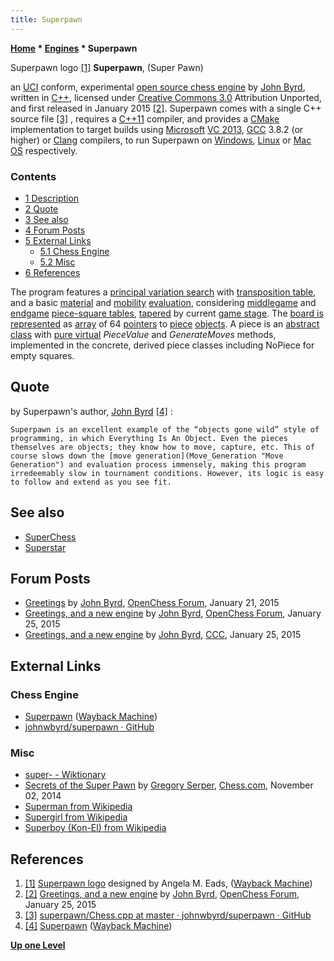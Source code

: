 ```yaml
---
title: Superpawn
---
```

**[Home](Home "Home") \* [Engines](Engines "Engines") \* Superpawn**



 [](File:Superpawn_logo.jpg) Superpawn logo <a id="cite-note-1" href="#cite-ref-1">[1]</a> 
**Superpawn**, (Super Pawn)  

an [UCI](UCI "UCI") conform, experimental [open source chess engine](Category:Open_Source "Category:Open Source") by [John Byrd](index.php?title=John_Byrd&action=edit&redlink=1 "John Byrd (page does not exist)"), written in [C++](Cpp "Cpp"), licensed under [Creative Commons 3.0](https://en.wikipedia.org/wiki/Creative_Commons_license) Attribution Unported, and first released in January 2015 <a id="cite-note-2" href="#cite-ref-2">[2]</a>. 
Superpawn comes with a single C++ source file <a id="cite-note-3" href="#cite-ref-3">[3]</a> , requires a [C++11](Cpp#11 "Cpp") compiler, 
and provides a [CMake](https://en.wikipedia.org/wiki/CMake) implementation to target builds using [Microsoft](Microsoft "Microsoft") [VC 2013](https://en.wikipedia.org/wiki/Visual_C%2B%2B#32-bit_and_64-bit_versions), [GCC](https://en.wikipedia.org/wiki/GNU_Compiler_Collection) 3.8.2 (or higher) or [Clang](https://en.wikipedia.org/wiki/Clang) compilers, to run Superpawn on [Windows](Windows "Windows"), [Linux](Linux "Linux") or [Mac OS](Mac_OS "Mac OS") respectively. 



### Contents


* [1 Description](#description)
* [2 Quote](#quote)
* [3 See also](#see-also)
* [4 Forum Posts](#forum-posts)
* [5 External Links](#external-links)
	+ [5.1 Chess Engine](#chess-engine)
	+ [5.2 Misc](#misc)
* [6 References](#references)






The program features a [principal variation search](Principal_Variation_Search "Principal Variation Search") with [transposition table](Transposition_Table "Transposition Table"), and a basic [material](Material "Material") and [mobility](Mobility "Mobility") [evaluation](Evaluation "Evaluation"), considering [middlegame](Middlegame "Middlegame") and [endgame](Endgame "Endgame") [piece-square tables](Piece-Square_Tables "Piece-Square Tables"), [tapered](Tapered_Eval "Tapered Eval") by current [game stage](Game_Phases "Game Phases"). 
The [board is represented](Board_Representation "Board Representation") as [array](Array "Array") of 64 [pointers](https://en.wikipedia.org/wiki/Pointer_%28computer_programming%29) to [piece](Pieces "Pieces") [objects](https://en.wikipedia.org/wiki/Object_%28computer_science%29). A piece is an [abstract class](https://en.wikipedia.org/wiki/Abstract_type) with [pure virtual](https://en.wikipedia.org/wiki/Virtual_function#Abstract_classes_and_pure_virtual_functions) *PieceValue* and *GenerateMoves* methods, 
implemented in the concrete, derived piece classes including NoPiece for empty squares. 



## Quote


by Superpawn's author, [John Byrd](index.php?title=John_Byrd&action=edit&redlink=1 "John Byrd (page does not exist)") <a id="cite-note-4" href="#cite-ref-4">[4]</a> :




```
Superpawn is an excellent example of the “objects gone wild” style of programming, in which Everything Is An Object. Even the pieces themselves are objects; they know how to move, capture, etc. This of course slows down the [move generation](Move_Generation "Move Generation") and evaluation process immensely, making this program irredeemably slow in tournament conditions. However, its logic is easy to follow and extend as you see fit. 

```

## See also


* [SuperChess](SuperChess "SuperChess")
* [Superstar](Superstar "Superstar")


## Forum Posts


* [Greetings](http://www.open-chess.org/viewtopic.php?f=5&t=2764) by [John Byrd](index.php?title=John_Byrd&action=edit&redlink=1 "John Byrd (page does not exist)"), [OpenChess Forum](Computer_Chess_Forums "Computer Chess Forums"), January 21, 2015
* [Greetings, and a new engine](http://www.open-chess.org/viewtopic.php?f=5&t=2766) by [John Byrd](index.php?title=John_Byrd&action=edit&redlink=1 "John Byrd (page does not exist)"), [OpenChess Forum](Computer_Chess_Forums "Computer Chess Forums"), January 25, 2015
* [Greetings, and a new engine](http://www.talkchess.com/forum3/viewtopic.php?f=2&t=55079) by [John Byrd](index.php?title=John_Byrd&action=edit&redlink=1 "John Byrd (page does not exist)"), [CCC](CCC "CCC"), January 25, 2015


## External Links


### Chess Engine


* [Superpawn](http://web.archive.org/web/20180307002550/http://chess.johnbyrd.org/) ([Wayback Machine](https://en.wikipedia.org/wiki/Wayback_Machine))
* [johnwbyrd/superpawn · GitHub](https://github.com/johnwbyrd/superpawn)


### Misc


* [super- - Wiktionary](https://en.wiktionary.org/wiki/super-)
* [Secrets of the Super Pawn](https://www.chess.com/article/view/the-super-pawn) by [Gregory Serper](https://en.wikipedia.org/wiki/Gregory_Serper), [Chess.com](index.php?title=Chess.com&action=edit&redlink=1 "Chess.com (page does not exist)"), November 02, 2014
* [Superman from Wikipedia](https://en.wikipedia.org/wiki/Superman)
* [Supergirl from Wikipedia](https://en.wikipedia.org/wiki/Supergirl)
* [Superboy (Kon-El) from Wikipedia](https://en.wikipedia.org/wiki/Superboy_%28Kon-El%29)


## References


1. <a id="cite-ref-1" href="#cite-note-1">[1]</a> [Superpawn logo](http://web.archive.org/web/20180307002550/http://chess.johnbyrd.org/) designed by Angela M. Eads, ([Wayback Machine](https://en.wikipedia.org/wiki/Wayback_Machine))
2. <a id="cite-ref-2" href="#cite-note-2">[2]</a> [Greetings, and a new engine](http://www.open-chess.org/viewtopic.php?f=5&t=2766) by [John Byrd](index.php?title=John_Byrd&action=edit&redlink=1 "John Byrd (page does not exist)"), [OpenChess Forum](Computer_Chess_Forums "Computer Chess Forums"), January 25, 2015
3. <a id="cite-ref-3" href="#cite-note-3">[3]</a> [superpawn/Chess.cpp at master · johnwbyrd/superpawn · GitHub](https://github.com/johnwbyrd/superpawn/blob/master/Chess.cpp)
4. <a id="cite-ref-4" href="#cite-note-4">[4]</a> [Superpawn](http://web.archive.org/web/20180307002550/http://chess.johnbyrd.org/) ([Wayback Machine](https://en.wikipedia.org/wiki/Wayback_Machine))

**[Up one Level](Engines "Engines")**







 
